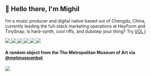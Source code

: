 <p>
  <h2>👋 Hello there, I'm Mighil</h2>
<p>I’m a music producer and digital native based out of Chengdu, China, currently leading the full-stack marketing operations at HeyForm and TinySnap. Is hard-synth, cool riffs, and dubstep your thing? Try <a href="https://signalsiren.bandcamp.com/album/vol-i">VOL I</a></p>
 
<p> 
  <a href="https://mp.mt/">
    <img src="https://img.shields.io/badge/whois-mp.mt-red" />
  </a>  
  <a href="https://verfasor.com/">
    <img src="https://img.shields.io/badge/blog-verfasor.com-blueviolet" />
  </a>        
  <a href="https://wr8.in/">
    <img src="https://img.shields.io/badge/start-wr8.in-green" />
  </a> 
  <a href="mailto:verfasor@deadauthor.org">
    <img src="https://img.shields.io/badge/contact-email-important" />
  </a>   
<a href="https://twitter.com/verfasor">
    <img src="https://img.shields.io/twitter/follow/verfasor?style=social" /> 
</a>
<a href="https://github.com/migftw">
    <img src="https://img.shields.io/github/followers/migftw?label=MIGFTW&logo=GitHub&style=social" />
</a>  
</p> 
<h4>A random object from the The Metropolitan Museum of Art via <a href="https://twitter.com/metmuseumbot">@metmuseumbot</a></h4>
<p> 
<img align="center" src="https://64.media.tumblr.com/b97b5f991f1fec72928e10b2e22a4234/20095b5cf54f7f6f-2f/s640x960/1b133782c11da80366b33b39487d0840bba63359.jpg">
 </p>  
 
